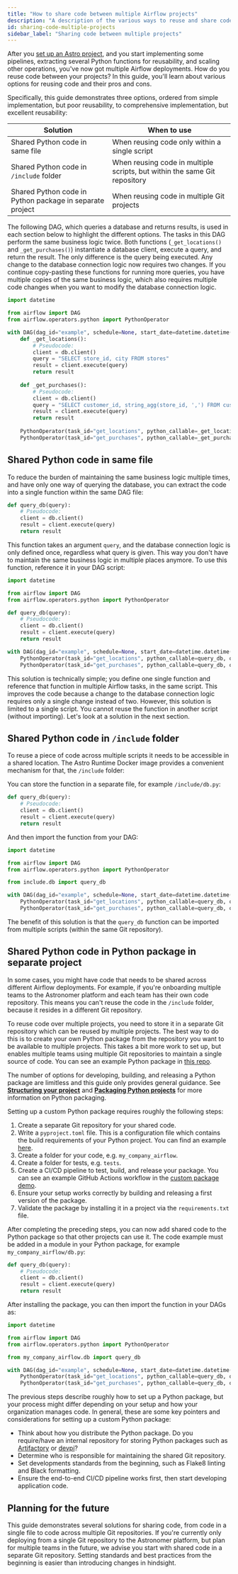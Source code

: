 ```yaml
---
title: "How to share code between multiple Airflow projects"
description: "A description of the various ways to reuse and share code between multiple projects, with pros and cons of each solution."
id: sharing-code-multiple-projects
sidebar_label: "Sharing code between multiple projects"
---
```


After you [set up an Astro project](https://docs.astronomer.io/astro/cli/develop-project), and you start implementing some pipelines, extracting several Python functions for reusability, and scaling other operations, you've now got multiple Airflow deployments. How do you reuse code between your projects? In this guide, you'll learn about various options for reusing code and their pros and cons.

Specifically, this guide demonstrates three options, ordered from simple implementation, but poor reusability, to comprehensive implementation, but excellent reusability:

| Solution                                                 | When to use                                                               |
|----------------------------------------------------------|---------------------------------------------------------------------------|
| Shared Python code in same file                          | When reusing code only within a single script                             |
| Shared Python code in `/include` folder                  | When reusing code in multiple scripts, but within the same Git repository |
| Shared Python code in Python package in separate project | When reusing code in multiple Git projects                                |

The following DAG, which queries a database and returns results, is used in each section below to highlight the different options. The tasks in this DAG perform the same business logic twice. Both functions (`_get_locations()` and `_get_purchases()`) instantiate a database client, execute a query, and return the result. The only difference is the query being executed. Any change to the database connection logic now requires two changes. If you continue copy-pasting these functions for running more queries, you have multiple copies of the same business logic, which also requires multiple code changes when you want to modify the database connection logic.

```python {7-9,11-12,14-16,17-18}
import datetime

from airflow import DAG
from airflow.operators.python import PythonOperator

with DAG(dag_id="example", schedule=None, start_date=datetime.datetime(2023, 1, 1)):
    def _get_locations():
        # Pseudocode:
        client = db.client()
        query = "SELECT store_id, city FROM stores"
        result = client.execute(query)
        return result
        
    def _get_purchases():
        # Pseudocode:
        client = db.client()
        query = "SELECT customer_id, string_agg(store_id, ',') FROM customers GROUP BY customer_id"
        result = client.execute(query)
        return result
        
    PythonOperator(task_id="get_locations", python_callable=_get_locations)
    PythonOperator(task_id="get_purchases", python_callable=_get_purchases)
```

## Shared Python code in same file

To reduce the burden of maintaining the same business logic multiple times, and have only one way of querying the database, you can extract the code into a single function within the same DAG file:

```python
def query_db(query):
    # Pseudocode:
    client = db.client()
    result = client.execute(query)
    return result
```

This function takes an argument `query`, and the database connection logic is only defined once, regardless what query is given. This way you don't have to maintain the same business logic in multiple places anymore. To use this function, reference it in your DAG script:

```python
import datetime

from airflow import DAG
from airflow.operators.python import PythonOperator

def query_db(query):
    # Pseudocode:
    client = db.client()
    result = client.execute(query)
    return result

with DAG(dag_id="example", schedule=None, start_date=datetime.datetime(2023, 1, 1)):
    PythonOperator(task_id="get_locations", python_callable=query_db, op_kwargs={"query": "SELECT store_id, city FROM stores"})
    PythonOperator(task_id="get_purchases", python_callable=query_db, op_kwargs={"query": "SELECT customer_id, string_agg(store_id, ',') FROM customers GROUP BY customer_id"})
```

This solution is technically simple; you define one single function and reference that function in multiple Airflow tasks, in the same script. This improves the code because a change to the database connection logic requires only a single change instead of two. However, this solution is limited to a single script. You cannot reuse the function in another script (without importing). Let's look at a solution in the next section.

## Shared Python code in `/include` folder
To reuse a piece of code across multiple scripts it needs to be accessible in a shared location. The Astro Runtime Docker image provides a convenient mechanism for that, the `/include` folder:

You can store the function in a separate file, for example `/include/db.py`:
```python
def query_db(query):
    # Pseudocode:
    client = db.client()
    result = client.execute(query)
    return result
```

And then import the function from your DAG:

```python {6}
import datetime

from airflow import DAG
from airflow.operators.python import PythonOperator

from include.db import query_db

with DAG(dag_id="example", schedule=None, start_date=datetime.datetime(2023, 1, 1)):
    PythonOperator(task_id="get_locations", python_callable=query_db, op_kwargs={"query": "SELECT store_id, city FROM stores"})
    PythonOperator(task_id="get_purchases", python_callable=query_db, op_kwargs={"query": "SELECT customer_id, string_agg(store_id, ',') FROM customers GROUP BY customer_id"})
```

The benefit of this solution is that the `query_db` function can be imported from multiple scripts (within the same Git repository).

## Shared Python code in Python package in separate project

In some cases, you might have code that needs to be shared across different Airflow deployments. For example, if you're onboarding multiple teams to the Astronomer platform and each team has their own code repository. This means you can't reuse the code in the `/include` folder, because it resides in a different Git repository.

To reuse code over multiple projects, you need to store it in a separate Git repository which can be reused by multiple projects. The best way to do this is to create your own Python package from the repository you want to be available to multiple projects. This takes a bit more work to set up, but enables multiple teams using multiple Git repositories to maintain a single source of code. You can see an example Python package in [this repo](https://github.com/astronomer/custom-package-demo). 

The number of options for developing, building, and releasing a Python package are limitless and this guide only provides general guidance. See [**Structuring your project**](https://docs.python-guide.org/writing/structure) and [**Packaging Python projects**](https://packaging.python.org/en/latest/tutorials/packaging-projects) for more information on Python packaging. 

Setting up a custom Python package requires roughly the following steps:

1. Create a separate Git repository for your shared code.
2. Write a `pyproject.toml` file. This is a configuration file which contains the build requirements of your Python project. You can find an example [here](https://github.com/astronomer/custom-package-demo/blob/main/pyproject.toml).
3. Create a folder for your code, e.g. `my_company_airflow`.
4. Create a folder for tests, e.g. `tests`.
5. Create a CI/CD pipeline to test, build, and release your package. You can see an example GitHub Actions workflow in the [custom package demo](https://github.com/astronomer/custom-package-demo/tree/main/.github/workflows).
6. Ensure your setup works correctly by building and releasing a first version of the package.
7. Validate the package by installing it in a project via the `requirements.txt` file.

After completing the preceding steps, you can now add shared code to the Python package so that other projects can use it. The code example must be added in a module in your Python package, for example `my_company_airflow/db.py`:

```python
def query_db(query):
    # Pseudocode:
    client = db.client()
    result = client.execute(query)
    return result
```

After installing the package, you can then import the function in your DAGs as:

```python {6}
import datetime

from airflow import DAG
from airflow.operators.python import PythonOperator

from my_company_airflow.db import query_db

with DAG(dag_id="example", schedule=None, start_date=datetime.datetime(2023, 1, 1)):
    PythonOperator(task_id="get_locations", python_callable=query_db, op_kwargs={"query": "SELECT store_id, city FROM stores"})
    PythonOperator(task_id="get_purchases", python_callable=query_db, op_kwargs={"query": "SELECT customer_id, string_agg(store_id, ',') FROM customers GROUP BY customer_id"})
```

The previous steps describe roughly how to set up a Python package, but your process might differ depending on your setup and how your organization manages code. In general, these are some key pointers and considerations for setting up a custom Python package:

- Think about how you distribute the Python package. Do you require/have an internal repository for storing Python packages such as [Artifactory](https://jfrog.com/artifactory) or [devpi](https://www.devpi.net)?
- Determine who is responsible for maintaining the shared Git repository.
- Set developments standards from the beginning, such as Flake8 linting and Black formatting.
- Ensure the end-to-end CI/CD pipeline works first, then start developing application code.

## Planning for the future

This guide demonstrates several solutions for sharing code, from code in a single file to code across multiple Git repositories. If you're currently only deploying from a single Git repository to the Astronomer platform, but plan for multiple teams in the future, we advise you start with shared code in a separate Git repository. Setting standards and best practices from the beginning is easier than introducing changes in hindsight.
